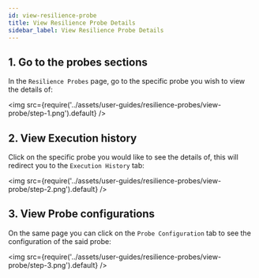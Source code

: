 ```yaml
---
id: view-resilience-probe
title: View Resilience Probe Details
sidebar_label: View Resilience Probe Details
---
```



## 1. Go to the probes sections

In the `Resilience Probes` page, go to the specific probe you wish to view the details of:

<img src={require('../assets/user-guides/resilience-probes/view-probe/step-1.png').default} />

## 2. View Execution history

Click on the specific probe you would like to see the details of, this will redirect you to the `Execution History` tab:

<img src={require('../assets/user-guides/resilience-probes/view-probe/step-2.png').default} />

## 3. View Probe configurations

On the same page you can click on the `Probe Configuration` tab to see the configuration of the said probe:

<img src={require('../assets/user-guides/resilience-probes/view-probe/step-3.png').default} />